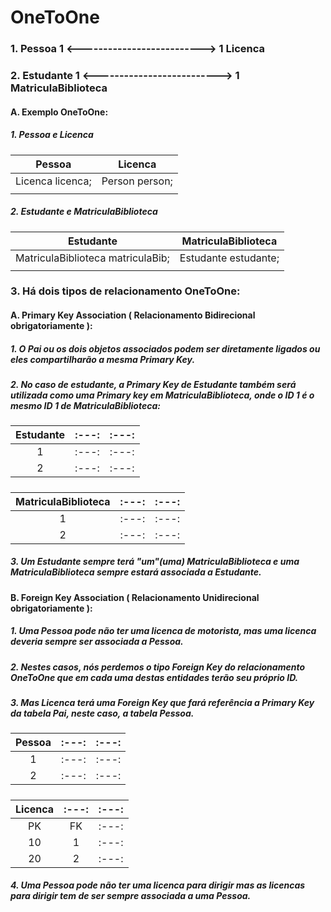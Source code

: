# OneToOne

### 1. Pessoa 1 <--------------------------> 1 Licenca
### 2. Estudante 1 <--------------------------> 1 MatriculaBiblioteca
#### A. Exemplo OneToOne:
##### 1. Pessoa e Licenca
|   Pessoa   | Licenca |
|   :---:     |   :---:     |
| Licenca licenca;  | Person person; |
|   | |
##### 2. Estudante e MatriculaBiblioteca
|   Estudante   | MatriculaBiblioteca |
|   :---:     |   :---:     |
| MatriculaBiblioteca matriculaBib;  | Estudante estudante; |
|   | |
### 3. Há dois tipos de relacionamento OneToOne:
#### A. Primary Key Association ( Relacionamento Bidirecional obrigatoriamente ):
##### 1. O Pai ou os dois objetos associados podem ser diretamente ligados ou eles compartilharão a mesma Primary Key.
##### 2. No caso de estudante, a Primary Key de Estudante também será utilizada como uma Primary key em MatriculaBiblioteca, onde o ID 1 é o mesmo ID 1 de MatriculaBiblioteca:
|   Estudante   | :---: | :---: |
|   :---:     |   :---:     |   :---:     |
| 1 |:---: | :---:  |
| 2 |:---: | :---:  |
#####
|   MatriculaBiblioteca   | :---: | :---: |
|   :---:     |   :---:     |   :---:     |
| 1 |:---: | :---:  |
| 2 |:---: | :---:  |
##### 3. Um Estudante sempre terá "um"(uma) MatriculaBiblioteca e uma MatriculaBiblioteca sempre estará associada a Estudante.
#### B. Foreign Key Association ( Relacionamento Unidirecional obrigatoriamente ):
##### 1. Uma Pessoa pode não ter uma licenca de motorista, mas uma licenca deveria sempre ser associada a Pessoa.
##### 2. Nestes casos, nós perdemos o tipo Foreign Key do relacionamento OneToOne que em cada uma destas entidades terão seu próprio ID.
##### 3. Mas Licenca terá uma Foreign Key que fará referência a Primary Key da tabela Pai, neste caso, a tabela Pessoa.
|   Pessoa   | :---: | :---: |
|   :---:     |   :---:     |   :---:     |
| 1 |:---: | :---:  |
| 2 |:---: | :---:  |
#####
|   Licenca   | :---: | :---: |
|   :---:     |   :---:     |   :---:     |
| PK | FK | :---:  |
| 10 | 1 | :---:  |
| 20 | 2 | :---:  |
##### 4. Uma Pessoa pode não ter uma licenca para dirigir mas as licencas para dirigir tem de ser sempre associada a uma Pessoa.
